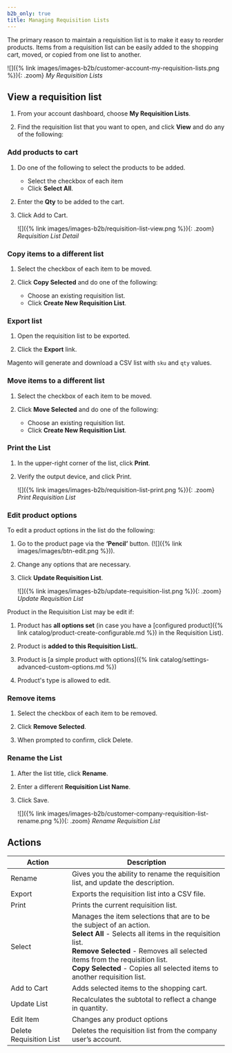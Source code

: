 ```yaml
---
b2b_only: true
title: Managing Requisition Lists
---
```


The primary reason to maintain a requisition list is to make it easy to reorder products. Items from a requisition list can be easily added to the shopping cart, moved, or copied from one list to another.

![]({% link images/images-b2b/customer-account-my-requisition-lists.png %}){: .zoom}
_My Requisition Lists_

## View a requisition list

1. From your account dashboard, choose **My Requisition Lists**.

1. Find the requisition list that you want to open, and click **View** and do any of the following:

### Add products to cart

1. Do one of the following to select the products to be added.

   - Select the checkbox of each item
   - Click **Select All**.

1. Enter the **Qty** to be added to the cart.

1. Click <span class="btn">Add to Cart</span>.

   ![]({% link images/images-b2b/requisition-list-view.png %}){: .zoom}
   _Requisition List Detail_

### Copy items to a different list

1. Select the checkbox of each item to be moved.

1. Click **Copy Selected** and do one of the following:

   - Choose an existing requisition list.
   - Click **Create New Requisition List**.

### Export list

1. Open the requisition list to be exported.

1. Click the **Export** link.

Magento will generate and download a CSV list with `sku` and `qty` values.

### Move items to a different list

1. Select the checkbox of each item to be moved.

1. Click **Move Selected** and do one of the following:

   - Choose an existing requisition list.
   - Click **Create New Requisition List**.

### Print the List

1. In the upper-right corner of the list, click **Print**.

1. Verify the output device, and click <span class="btn">Print</span>.

   ![]({% link images/images-b2b/requisition-list-print.png %}){: .zoom}
   _Print Requisition List_

### Edit product options

To edit a product options in the list do the following:

1. Go to the product page via the **‘Pencil’** button. (![]({% link images/images/btn-edit.png %})).

1. Change any options that are necessary.

1. Click **Update Requisition List**.

   ![]({% link images/images-b2b/update-requisition-list.png %}){: .zoom}
   _Update Requisition List_

Product in the Requisition List may be edit if:

1. Product has **all options set** (in case you have a [configured product]({% link catalog/product-create-configurable.md %}) in the Requisition List).

1. Product is **added to this Requisition ListL**.

1. Product is [a simple product with options]({% link catalog/settings-advanced-custom-options.md %})

1. Product's type is allowed to edit.

### Remove items

1. Select the checkbox of each item to be removed.

1. Click **Remove Selected**.

1. When prompted to confirm, click <span class="btn">Delete</span>.

### Rename the List

1. After the list title, click **Rename**.

1. Enter a different **Requisition List Name**.

1. Click <span class="btn">Save</span>.

   ![]({% link images/images-b2b/customer-company-requisition-list-rename.png %}){: .zoom}
   _Rename Requisition List_

## Actions

|Action|Description|
|--- |--- |
|Rename|Gives you the ability to rename the requisition list, and update the description.|
|Export|Exports the requisition list into a CSV file. |
|Print|Prints the current requisition list.|
|Select|Manages the item selections that are to be the subject of an action. <br/>**Select All** - Selects all items in the requisition list. <br/>**Remove Selected** - Removes all selected items from the requisition list. <br/>**Copy Selected** - Copies all selected items to another requisition list.|
|Add to Cart|Adds selected items to the shopping cart.|
|Update List|Recalculates the subtotal to reflect a change in quantity.|
|Edit Item|Changes any product options|
|Delete Requisition List|Deletes the requisition list from the company user’s account.|
